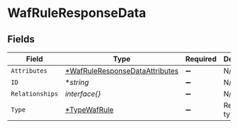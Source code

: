 # WafRuleResponseData


## Fields

| Field                                                                                  | Type                                                                                   | Required                                                                               | Description                                                                            | Example                                                                                |
| -------------------------------------------------------------------------------------- | -------------------------------------------------------------------------------------- | -------------------------------------------------------------------------------------- | -------------------------------------------------------------------------------------- | -------------------------------------------------------------------------------------- |
| `Attributes`                                                                           | [*WafRuleResponseDataAttributes](../../models/shared/wafruleresponsedataattributes.md) | :heavy_minus_sign:                                                                     | N/A                                                                                    |                                                                                        |
| `ID`                                                                                   | **string*                                                                              | :heavy_minus_sign:                                                                     | N/A                                                                                    | 3krg2uUGZzb2W9Euo4moOR                                                                 |
| `Relationships`                                                                        | *interface{}*                                                                          | :heavy_minus_sign:                                                                     | N/A                                                                                    |                                                                                        |
| `Type`                                                                                 | [*TypeWafRule](../../models/shared/typewafrule.md)                                     | :heavy_minus_sign:                                                                     | Resource type.                                                                         |                                                                                        |